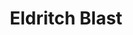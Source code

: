---
title: "Eldritch Blast"
index:
  - eldritch-blast
permalink: /spells/eldritch-blast/
tags:
  - Spell
  - Cantrip
  - Evocation
  - Damage
  - Force
available_for:
  - Warlock
level: "Cantrip"
school: "Evocation"
range: "120 ft"
comp:
  - V
  - S
attack: "Ranged"
effect: "Force"
description: |
  A beam of crackling energy streaks toward a creature within range. Make a ranged spell attack against the target. On a hit, the target takes 1d10 force damage. The spell creates more than one beam when you reach higher levels: two beams at 5th level, three beams at 11th level, and four beams at 17th level. You can direct the beams at the same target or at different ones. Make a separate attack roll for each beam.
excerpt: "A beam of crackling energy streaks toward a creature within range."
source: "Basic Rules"
---